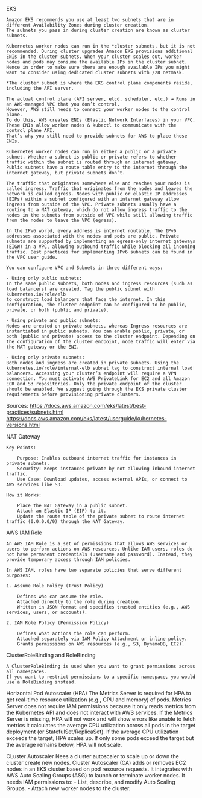 EKS

    Amazon EKS recommends you use at least two subnets that are in different Availability Zones during cluster creation. 
    The subnets you pass in during cluster creation are known as cluster subnets. 
    
    Kubernetes worker nodes can run in the *cluster subnets, but it is not recommended. During cluster upgrades Amazon EKS provisions additional ENIs in the cluster subnets. When your cluster scales out, worker nodes and pods may consume the available IPs in the cluster subnet. Hence in order to make sure there are enough available IPs you might want to consider using dedicated cluster subnets with /28 netmask.

    *The cluster subnet is where the EKS control plane components reside, including the API server. 

    The actual control plane (API server, etcd, scheduler, etc.) → Runs in an AWS-managed VPC that you don’t control.
    However, AWS still needs to connect your worker nodes to the control plane.
    To do this, AWS creates ENIs (Elastic Network Interfaces) in your VPC.
    These ENIs allow worker nodes & kubectl to communicate with the control plane API.
    That’s why you still need to provide subnets for AWS to place these ENIs.

    Kubernetes worker nodes can run in either a public or a private subnet. Whether a subnet is public or private refers to whether traffic within the subnet is routed through an internet gateway. Public subnets have a route table entry to the internet through the internet gateway, but private subnets don’t.

    The traffic that originates somewhere else and reaches your nodes is called ingress. Traffic that originates from the nodes and leaves the network is called egress. Nodes with public or elastic IP addresses (EIPs) within a subnet configured with an internet gateway allow ingress from outside of the VPC. Private subnets usually have a routing to a NAT gateway, which do not allow ingress traffic to the nodes in the subnets from outside of VPC while still allowing traffic from the nodes to leave the VPC (egress).

    In the IPv6 world, every address is internet routable. The IPv6 addresses associated with the nodes and pods are public. Private subnets are supported by implementing an egress-only internet gateways (EIGW) in a VPC, allowing outbound traffic while blocking all incoming traffic. Best practices for implementing IPv6 subnets can be found in the VPC user guide.

    You can configure VPC and Subnets in three different ways:

    - Using only public subnets:
    In the same public subnets, both nodes and ingress resources (such as load balancers) are created. Tag the public subnet with kubernetes.io/role/elb
    to construct load balancers that face the internet. In this configuration, the cluster endpoint can be configured to be public, private, or both (public and private). 

    - Using private and public subnets:
    Nodes are created on private subnets, whereas Ingress resources are instantiated in public subnets. You can enable public, private, or both (public and private) access to the cluster endpoint. Depending on the configuration of the cluster endpoint, node traffic will enter via the NAT gateway or the ENI.

    - Using only private subnets:
    Both nodes and ingress are created in private subnets. Using the kubernetes.io/role/internal-elb subnet tag to construct internal load balancers. Accessing your cluster’s endpoint will require a VPN connection. You must activate AWS PrivateLink for EC2 and all Amazon ECR and S3 repositories. Only the private endpoint of the cluster should be enabled. We suggest going through the EKS private cluster requirements before provisioning private clusters.
    
Sources:
https://docs.aws.amazon.com/eks/latest/best-practices/subnets.html
https://docs.aws.amazon.com/eks/latest/userguide/kubernetes-versions.html


NAT Gateway

    Key Points:

        Purpose: Enables outbound internet traffic for instances in private subnets.
        Security: Keeps instances private by not allowing inbound internet traffic.
        Use Case: Download updates, access external APIs, or connect to AWS services like S3.

    How it Works:

        Place the NAT Gateway in a public subnet.
        Attach an Elastic IP (EIP) to it.
        Update the route table of the private subnet to route internet traffic (0.0.0.0/0) through the NAT Gateway.


AWS IAM Role

    An AWS IAM Role is a set of permissions that allows AWS services or users to perform actions on AWS resources. Unlike IAM users, roles do not have permanent credentials (username and password). Instead, they provide temporary access through IAM policies.

    In AWS IAM, roles have two separate policies that serve different purposes:

    1. Assume Role Policy (Trust Policy)

        Defines who can assume the role.
        Attached directly to the role during creation.
        Written in JSON format and specifies trusted entities (e.g., AWS services, users, or accounts).

    2. IAM Role Policy (Permission Policy)

        Defines what actions the role can perform.
        Attached separately via IAM Policy Attachment or inline policy.
        Grants permissions on AWS resources (e.g., S3, DynamoDB, EC2).

ClusterRoleBinding and RoleBinding

    A ClusterRoleBinding is used when you want to grant permissions across all namespaces.
    If you want to restrict permissions to a specific namespace, you would use a RoleBinding instead.

Horizontal Pod Autoscaler (HPA)
    The Metrics Server is required for HPA to get real-time resource utilization (e.g., CPU and memory) of pods.
    Metrics Server does not require IAM permissions because it only reads metrics from the Kubernetes API and does not interact with AWS services.
    If the Metrics Server is missing, HPA will not work and will show errors like unable to fetch metrics
    it calculates the average CPU utilization across all pods in the target deployment (or StatefulSet/ReplicaSet). 
    If the average CPU utilization exceeds the target, HPA scales up.
    If only some pods exceed the target but the average remains below, HPA will not scale.

CLuster Autoscaler 
    Nees a cluster autoscaler to scale up or down the cluster create new nodes.
    Cluster Autoscaler (CA) adds or removes EC2 nodes in an EKS cluster based on pod resource requests.
    It integrates with AWS Auto Scaling Groups (ASG) to launch or terminate worker nodes.
    It needs IAM permissions to:
     - List, describe, and modify Auto Scaling Groups.
     - Attach new worker nodes to the cluster.